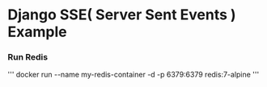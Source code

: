 # Django SSE( Server Sent Events ) Example

### Run Redis
'''
docker run --name my-redis-container -d -p 6379:6379 redis:7-alpine
'''